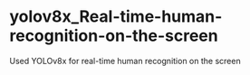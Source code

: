# yolov8x_Real-time-human-recognition-on-the-screen
Used YOLOv8x for real-time human recognition on the screen
